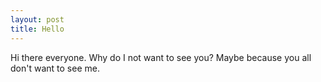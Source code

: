 ```yaml
---
layout: post
title: Hello
---
```


Hi there everyone. Why do I not want to see you? Maybe because you all don't want to see me.
